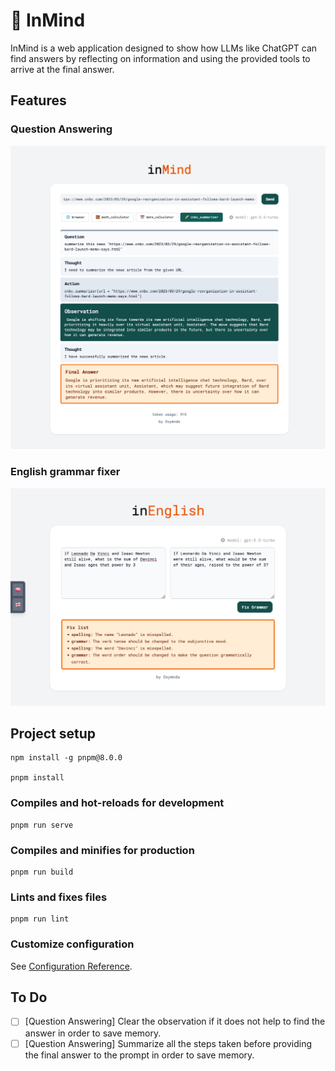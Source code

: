 # 🤔 InMind

InMind is a web application designed to show how LLMs like ChatGPT can find answers by reflecting on information and using the provided tools to arrive at the final answer.

## Features

### Question Answering

![Ask Question mode](./screenshot-1.png)

### English grammar fixer

![English Grammar fixer](./screenshot-2.png)

## Project setup
```
npm install -g pnpm@8.0.0

pnpm install
```

### Compiles and hot-reloads for development
```
pnpm run serve
```

### Compiles and minifies for production
```
pnpm run build
```

### Lints and fixes files
```
pnpm run lint
```

### Customize configuration
See [Configuration Reference](https://cli.vuejs.org/config/).

## To Do
- [ ] [Question Answering] Clear the observation if it does not help to find the answer in order to save memory.
- [ ] [Question Answering] Summarize all the steps taken before providing the final answer to the prompt in order to save memory.